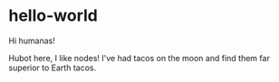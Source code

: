 # hello-world

Hi humanas!

Hubot here, I like nodes!
I've had tacos on the moon and find them far superior to Earth tacos.
